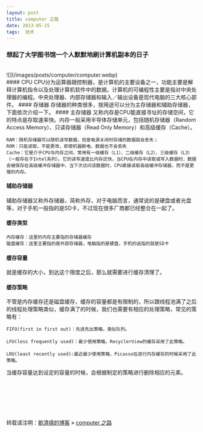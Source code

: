 ```yaml
---
layout: post  
title: computer 之路   
date: 2013-05-15  
tags:  技术
---
```

### 想起了大学图书馆一个人默默地刷计算机副本的日子 

<br/>
![](/images/posts/computer/computer.webp)
<br/>
#### CPU  
CPU分为运算器跟控制器，是计算机的主要设备之一，功能主要是解释计算机指令以及处理计算机软件中的数据。计算机的可编程性主要是指对中央处理器的编程。中央处理器、内部存储器和输入／输出设备是现代电脑的三大核心部件。
#### 存储器  
存储器的种类很多，按用途可以分为主存储器和辅助存储器，下面依次介绍一下。 
#### 主存储器  
又称内存是CPU能直接寻址的存储空间，它的特点是存取速率快。内存一般采用半导体存储单元，包括随机存储器（Random Access Memory）、只读存储器（Read Only Memory）和高级缓存（Cache）。

    RAM：随机存储器可以随机读写数据，但是电源关闭时存储的数据就会丢失；
    ROM：只能读取，不能更改，即使机器断电，数据也不会丢失
    Cache：它是介于CPU与内存之间，常用有一级缓存（L1）、二级缓存（L2）、三级缓存（L3）（一般存在于Intel系列）。它的读写速度比内存还快，当CPU在内存中读取或写入数据时，数据会被保存在高级缓冲存储器中，当下次访问该数据时，CPU直接读取高级缓冲存储器，而不是更慢的内存。
  
#### 辅助存储器 
辅助存储器又称外存储器，简称外存，对于电脑而言，通常说的是硬盘或者光盘等，对于手机一般指的是SD卡，不过现在很多厂商都已经整合在一起了。
#### 缓存类型

    内存缓存：这里的内存主要指的存储器缓存
    磁盘缓存：这里主要指的是外部存储器，电脑指的是硬盘，手机的话指的就是SD卡
 
#### 缓存容量  
就是缓存的大小，到达这个限度之后，那么就需要进行缓存清理了。
#### 缓存策略  
不管是内存缓存还是磁盘缓存，缓存的容量都是有限制的，所以跟线程池满了之后的线程处理策略类似，缓存满了的时候，我们也需要有相应的处理策略，常见的策略有：

    FIFO(first in first out)：先进先出策略，类似队列。

    LFU(less frequently used)：最少使用策略，RecyclerView的缓存采用了此策略。

    LRU(least recently used):最近最少使用策略，Picasso在进行内存缓存的时候采用了此策略。

当缓存容量达到设定的容量的时候，会根据制定的策略进行删除相应的元素。


<br/>

<br/>
<br/>
<br/>
<br/>


转载请注明：[劉清揚的博客](http://yuqianglianshou.com) » [  computer 之路   ](http://yuqianglianshou.com/2013/05/computer-1/)  